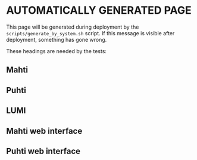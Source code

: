 # AUTOMATICALLY GENERATED PAGE

This page will be generated during deployment by
the `scripts/generate_by_system.sh` script. If this message is visible
after deployment, something has gone wrong.

These headings are needed by the tests:

## Mahti

## Puhti

## LUMI

## Mahti web interface

## Puhti web interface
